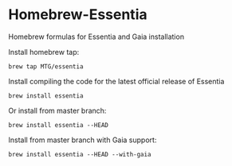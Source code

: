 # Homebrew-Essentia
Homebrew formulas for Essentia and Gaia installation

Install homebrew tap:
```
brew tap MTG/essentia
```

Install compiling the code for the latest official release of Essentia
```
brew install essentia
```

Or install from master branch: 
```
brew install essentia --HEAD
```

Install from master branch with Gaia support:
```
brew install essentia --HEAD --with-gaia
```
